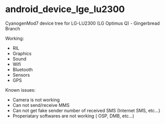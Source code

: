 android_device_lge_lu2300
=========================

CyanogenMod7 device tree for LG-LU2300 (LG Optimus Q) - Gingerbread Branch

Working:
* RIL
* Graphics
* Sound
* Wifi
* Bluetooth
* Sensors
* GPS

Known issues:
* Camera is not working
* Can not send/receive MMS
* Can not get fake sender number of received SMS (Internet SMS, etc...)
* Properiatary softwares are not working ( OSP, DMB, etc...)
